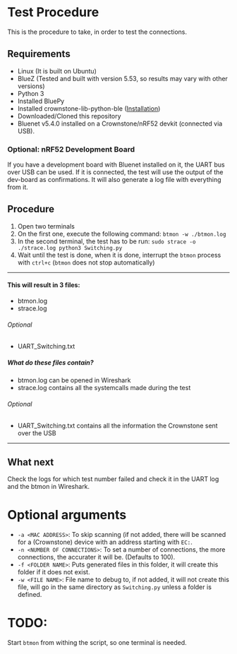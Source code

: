 # Test Procedure

This is the procedure to take, in order to test the connections.

## Requirements
* Linux (It is built on Ubuntu)
* BlueZ (Tested and built with version 5.53, so results may vary with other versions)
* Python 3
* Installed BluePy
* Installed crownstone-lib-python-ble ([Installation](https://github.com/crownstone/crownstone-lib-python-ble#installing-crownstone-ble))
* Downloaded/Cloned this repository
* Bluenet v5.4.0 installed on a Crownstone/nRF52 devkit (connected via USB).

### Optional: nRF52 Development Board
If you have a development board with Bluenet installed on it, the UART bus over USB can be used. 
If it is connected, the test will use the output of the dev-board as confirmations. 
It will also generate a log file with everything from it.

## Procedure

1. Open two terminals
2. On the first one, execute the following command: `btmon -w ./btmon.log`
3. In the second terminal, the test has to be run:
  `sudo strace -o ./strace.log python3 Switching.py`
4. Wait until the test is done, when it is done, interrupt the `btmon` process with `ctrl+c` (`btmon` does not stop automatically)

---
#### This will result in 3 files:
* btmon.log
* strace.log

###### Optional
* UART_Switching.txt

##### What do these files contain?
* btmon.log can be opened in Wireshark
* strace.log contains all the systemcalls made during the test

###### Optional
* UART_Switching.txt contains all the information the Crownstone sent over the USB
---

## What next
Check the logs for which test number failed and check it in the UART log and the btmon in Wireshark.

# Optional arguments
* `-a <MAC ADDRESS>`: To skip scanning (if not added, there will be scanned for a (Crownstone) device with an address starting with `EC:`.
* `-n <NUMBER OF CONNECTIONS>`: To set a number of connections, the more connections, the accurater it will be. (Defaults to 100).
* `-f <FOLDER NAME>`: Puts generated files in this folder, it will create this folder if it does not exist.
* `-w <FILE NAME>`: File name to debug to, if not added, it will not create this file, will go in the same directory as `Switching.py` unless a folder is defined.



# TODO:
Start `btmon` from withing the script, so one terminal is needed.
